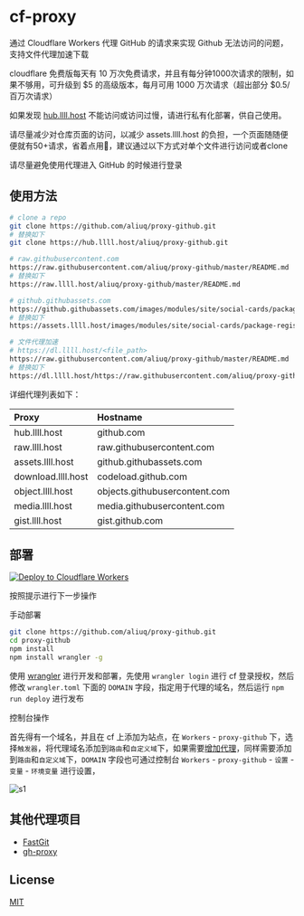 # cf-proxy

通过 Cloudflare Workers 代理 GitHub 的请求来实现 Github 无法访问的问题，支持文件代理加速下载

cloudflare 免费版每天有 10 万次免费请求，并且有每分钟1000次请求的限制，如果不够用，可升级到 $5 的高级版本，每月可用 1000 万次请求（超出部分 $0.5/百万次请求）

如果发现 [hub.llll.host](https://hub.llll.host) 不能访问或访问过慢，请进行私有化部署，供自己使用。

请尽量减少对仓库页面的访问，以减少 assets.llll.host 的负担，一个页面随随便便就有50+请求，省着点用🤣，建议通过以下方式对单个文件进行访问或者clone

请尽量避免使用代理进入 GitHub 的时候进行登录

## 使用方法

```bash
# clone a repo
git clone https://github.com/aliuq/proxy-github.git
# 替换如下
git clone https://hub.llll.host/aliuq/proxy-github.git

# raw.githubusercontent.com
https://raw.githubusercontent.com/aliuq/proxy-github/master/README.md
# 替换如下
https://raw.llll.host/aliuq/proxy-github/master/README.md

# github.githubassets.com
https://github.githubassets.com/images/modules/site/social-cards/package-registry.png
# 替换如下
https://assets.llll.host/images/modules/site/social-cards/package-registry.png

# 文件代理加速
# https://dl.llll.host/<file_path>
https://raw.githubusercontent.com/aliuq/proxy-github/master/README.md
# 替换如下
https://dl.llll.host/https://raw.githubusercontent.com/aliuq/proxy-github/master/README.md
```

详细代理列表如下：

| Proxy | Hostname |
|:---------|:---------|
| hub.llll.host | github.com |
| raw.llll.host | raw.githubusercontent.com |
| assets.llll.host | github.githubassets.com |
| download.llll.host | codeload.github.com |
| object.llll.host | objects.githubusercontent.com |
| media.llll.host | media.githubusercontent.com |
| gist.llll.host | gist.github.com |

## 部署

[![Deploy to Cloudflare Workers](https://deploy.workers.cloudflare.com/button)](https://deploy.workers.cloudflare.com/?url=https://github.com/aliuq/proxy-github)

按照提示进行下一步操作

手动部署

```bash
git clone https://github.com/aliuq/proxy-github.git
cd proxy-github
npm install
npm install wrangler -g
```

使用 [wrangler](https://developers.cloudflare.com/workers/wrangler/) 进行开发和部署，先使用 `wrangler login` 进行 cf 登录授权，然后修改 `wrangler.toml` 下面的 `DOMAIN` 字段，指定用于代理的域名，然后运行 `npm run deploy` 进行发布

控制台操作

首先得有一个域名，并且在 cf 上添加为站点，在 `Workers` - `proxy-github` 下，选择`触发器`，将代理域名添加到`路由`和`自定义域`下，如果需要[增加代理](https://github.com/aliuq/proxy-github/blob/master/src/index.ts#L40)，同样需要添加到`路由`和`自定义域`下，`DOMAIN` 字段也可通过控制台 `Workers` - `proxy-github` - `设置` - `变量` - `环境变量` 进行设置，

![s1](https://img2.bilishare.com/img/2022/08/01/223559c7ae0.png/normal)

## 其他代理项目

+ [FastGit](https://doc.fastgit.org/zh-cn/)
+ [gh-proxy](https://github.com/hunshcn/gh-proxy)

## License

[MIT](/LICENSE)
